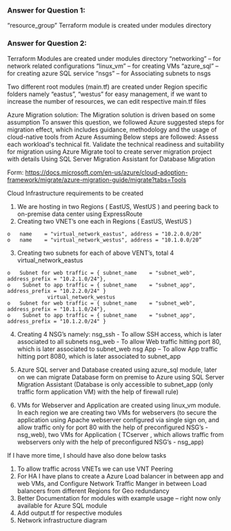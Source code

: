 ### Answer for Question 1:
“resource_group” Terraform module is created under modules directory  

### Answer for Question 2:
Terraform Modules are created under modules directory
“networking” – for network related configurations 
“linux_vm” – for creating VMs
“azure_sql” – for creating azure SQL service
“nsgs” – for Associating subnets to nsgs 

Two different root modules (main.tf) are created under Region specific folders namely 
“eastus”, “westus” for easy management, if we want to increase the number of resources, we can edit respective main.tf files 

Azure Migration solution: The Migration solution is driven based on some assumption 
To answer this question, we followed Azure suggested steps for migration effect, which includes guidance, methodology and the usage of cloud-native tools from Azure
Assuming Below steps are followed:
Assess each workload's technical fit. Validate the technical readiness and suitability for migration using Azure Migrate tool to create server migration project with details 
Using SQL Server Migration Assistant for Database Migration 

Form: https://docs.microsoft.com/en-us/azure/cloud-adoption-framework/migrate/azure-migration-guide/migrate?tabs=Tools

Cloud Infrastructure requirements to be created 
1.	We are hosting in two Regions ( EastUS, WestUS ) and peering back to on-premise data center using ExpressRoute
2.	Creating two VNET’s one each in Regions ( EastUS, WestUS ) 
~~~
o	name    = "virtual_network_eastus", address = "10.2.0.0/20"
o	name    = "virtual_network_westus", address = "10.1.0.0/20”
~~~
3.	Creating two subnets for each of above VENT’s, total 4 
virtual_network_eastus
~~~
o	Subnet for web traffic = { subnet_name    = "subnet_web", address_prefix = "10.2.1.0/24"},
o	 Subnet to app traffic = { subnet_name    = "subnet_app", address_prefix = "10.2.2.0/24" }
             virtual_network_westus
o	Subnet for web traffic = { subnet_name    = "subnet_web", address_prefix = "10.1.1.0/24"},
o	 Subnet to app traffic = { subnet_name    = "subnet_app", address_prefix = "10.1.2.0/24" }
~~~
4.	Creating 4 NSG’s namely: 
nsg_ssh - To allow SSH access, which is later associated to all subnets 
nsg_web - To allow Web traffic hitting port 80, which is later associated to subnet_web
nsg App – To allow App traffic hitting port 8080, which is later associated to subnet_app

5.	Azure SQL server and Database created using azure_sql module, later on we can migrate Database form on premise to Azure using SQL Server Migration Assistant (Database is only accessible to subnet_app (only traffic form application VM) with the help of firewall rule)
6.	VMs for Webserver and Application are created using linux_vm module.
In each region we are creating two VMs for webservers (to secure the application using Apache webserver configured via single sign on, and allow traffic only for port 80 with the help of  preconfigured NSG’s - nsg_web), two VMs for Application ( TCserver , which allows traffic from webservers only with the help of preconfigured NSG’s - nsg_app)  

If I have more time, I should have also done below tasks 
1.	To allow traffic across VNETs we can use VNT Peering 
2.	For HA I have plans to create a Azure Load balancer in between app and web VMs, and Configure Network Traffic Manger in between Load balancers from different Regions for Geo redundancy 
3.	Better Documentation for modules with example usage – right now only available for Azure SQL module 
4.	Add output.tf for respective modules 
5.	Network infrastructure diagram
